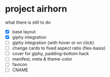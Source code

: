 # project airhorn

what there is still to do

- [x] base layout
- [x] giphy integration
- [ ] giphy integration (with hover or on click)
- [ ] change cards to fixed aspect ratio (flex-basis)
- [ ] cover for giphy, padding-bottom hack
- [ ] manifest, meta & theme-color
- [ ] favicon
- [ ] CNAME